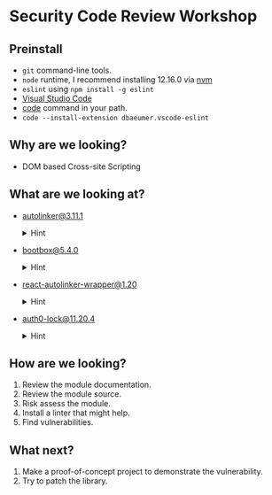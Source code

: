 # Security Code Review Workshop

## Preinstall

- `git` command-line tools.
- `node` runtime, I recommend installing 12.16.0 via [nvm](https://github.com/nvm-sh/nvm)
- `eslint` using `npm install -g eslint`
- [Visual Studio Code](https://code.visualstudio.com/)
- [code](https://code.visualstudio.com/docs/setup/mac) command in your path.
- `code --install-extension dbaeumer.vscode-eslint`

## Why are we looking?

- DOM based Cross-site Scripting

## What are we looking at?

- autolinker@3.11.1

  <details>
    <summary>Hint</summary>
      Run the demo page locally. https://www.npmjs.com/package/autolinker#running-the-live-example-page-locally

      In the input box, try a cross-site scripting payload.

  </details>

- bootbox@5.4.0

    <details>
      <summary>Hint</summary>
        Load the library on a page.
        Try a cross-site scripting payload in bootbox.alert(). 
    </details>

- react-autolinker-wrapper@1.20

    <details>
      <summary>Hint</summary>
      https://github.com/gvas/react-autolinker-wrapper/blob/master/src/AutolinkerWrapper.js#L31
    </details>

- auth0-lock@11.20.4

  <details>
    <summary>Hint</summary>
    https://github.com/auth0/lock/security/advisories/GHSA-w2pf-g6r8-pg22
  </details>

## How are we looking?

1. Review the module documentation.
2. Review the module source.
3. Risk assess the module.
4. Install a linter that might help.
5. Find vulnerabilities.

## What next?

1. Make a proof-of-concept project to demonstrate the vulnerability.
2. Try to patch the library.
